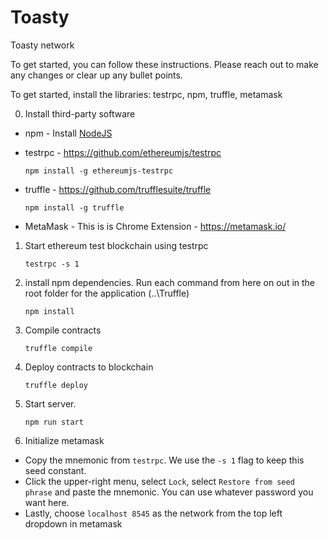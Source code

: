 # Toasty
Toasty network

To get started, you can follow these instructions.  Please reach out to make any changes or clear up any bullet points.

To get started, install the libraries: testrpc, npm, truffle, metamask

0. Install third-party software

- npm - Install [NodeJS](https://nodejs.org/en/)
- testrpc - https://github.com/ethereumjs/testrpc
   
    `npm install -g ethereumjs-testrpc`

- truffle - https://github.com/trufflesuite/truffle

    `npm install -g truffle`

- MetaMask - This is is Chrome Extension - https://metamask.io/

1. Start ethereum test blockchain using testrpc

    `testrpc -s 1`

2. install npm dependencies. Run each command from here on out in the root folder for the application (..\Truffle)

    `npm install`

3. Compile contracts

    `truffle compile`

4. Deploy contracts to blockchain

    `truffle deploy`

5. Start server. 

    `npm run start`

6. Initialize metamask

- Copy the mnemonic from `testrpc`. We use the `-s 1` flag to keep this seed constant.
- Click the upper-right menu, select `Lock`, select `Restore from seed phrase` and paste the mnemonic.  You can use whatever password you want here.
- Lastly, choose `localhost 8545` as the network from the top left dropdown in metamask
